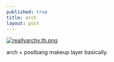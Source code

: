 ```yaml
---
published: true
title: arch
layout: post
---
```

[![reallyarchy.th.png](https://cdn.scrot.moe/images/2016/01/11/reallyarchy.th.png)](https://cdn.scrot.moe/images/2016/01/11/reallyarchy.png)

arch + postbang makeup layer basically.